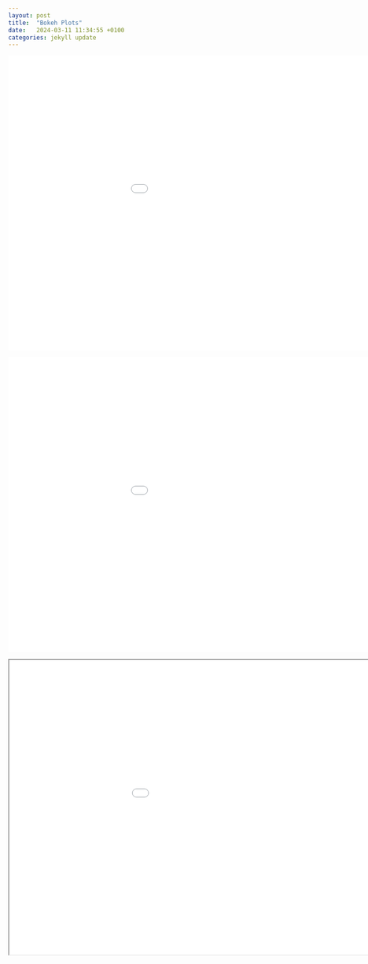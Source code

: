 ```yaml
---
layout: post
title:  "Bokeh Plots"
date:   2024-03-11 11:34:55 +0100
categories: jekyll update
---
```


<embed 
       type="text/html" 
       src="../Periodic.html"
       width="1100"
       height="600"
       >
</embed>

<embed 
       type="text/html" 
       src="Periodic.html"
       width="1100"
       height="600"
       >
</embed>

<iframe 
   src="2024/03/11/Periodic.html"
   width="1100"
   height="600"
></iframe>
